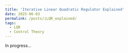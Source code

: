 ```yaml
---
title: 'Iterative Linear Quadratic Regulator Explained'
date: 2025-06-03
permalink: /posts/iLQR_explained/
tags:
  - LQR
  - Control Theory
---
```


In progress...